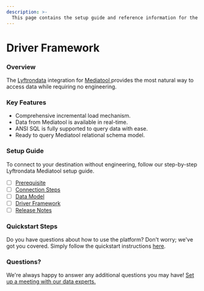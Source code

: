 ```yaml
---
description: >-
  This page contains the setup guide and reference information for the Mediatool source connector.
---
```


# Driver Framework

### Overview

The [Lyftrondata](https://www.lyftrondata.com/) integration for [Mediatool](https://www.lyftrondata.com/integration/mediatool/)[ ](https://www.lyftrondata.com/integration/mediatool/)provides the most natural way to access data while requiring no engineering.

### Key Features

* Comprehensive incremental load mechanism.
* Data from Mediatool is available in real-time.&#x20;
* ANSI SQL is fully supported to query data with ease.
* Ready to query Mediatool relational schema model.

### Setup Guide

To connect to your destination without engineering, follow our step-by-step Lyftrondata Mediatool setup guide.

* [ ] [Prerequisite](../../marketing-analytics/mediatool/prerequisite.md)
* [ ] [Connection Steps](../../marketing-analytics/mediatool/connection-steps.md)
* [ ] [Data Model](../../marketing-analytics/mediatool/data-model/)
* [ ] [Driver Framework](../../marketing-analytics/mediatool/driver-framework/)
* [ ] [Release Notes](../../marketing-analytics/mediatool/release-notes.md)

### Quickstart Steps

Do you have questions about how to use the platform? Don't worry; we've got you covered. Simply follow the quickstart instructions [here](../../../quickstart-steps.md).

### Questions? <a href="#questions" id="questions"></a>

We're always happy to answer any additional questions you may have! [Set up a meeting with our data experts.](https://www.lyftrondata.com/book-a-meeting/)


